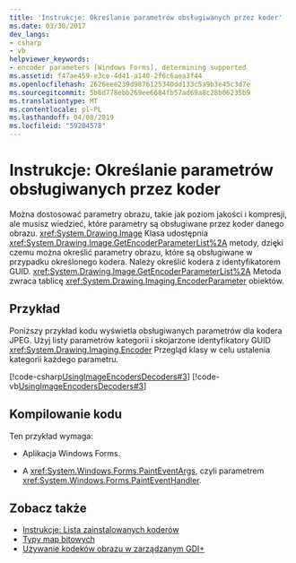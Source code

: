 ```yaml
---
title: 'Instrukcje: Określanie parametrów obsługiwanych przez koder'
ms.date: 03/30/2017
dev_langs:
- csharp
- vb
helpviewer_keywords:
- encoder parameters [Windows Forms], determining supported
ms.assetid: f47ae459-e3ce-4d41-a140-2f6c6aea3f44
ms.openlocfilehash: 2626eee239d9876125340dd133c5a9b3e45c3d7e
ms.sourcegitcommit: 5b6d778ebb269ee6684fb57ad69a8c28b06235b9
ms.translationtype: MT
ms.contentlocale: pl-PL
ms.lasthandoff: 04/08/2019
ms.locfileid: "59204578"
---
```

# <a name="how-to-determine-the-parameters-supported-by-an-encoder"></a>Instrukcje: Określanie parametrów obsługiwanych przez koder
Można dostosować parametry obrazu, takie jak poziom jakości i kompresji, ale musisz wiedzieć, które parametry są obsługiwane przez koder danego obrazu. <xref:System.Drawing.Image> Klasa udostępnia <xref:System.Drawing.Image.GetEncoderParameterList%2A> metody, dzięki czemu można określić parametry obrazu, które są obsługiwane w przypadku określonego kodera. Należy określić kodera z identyfikatorem GUID. <xref:System.Drawing.Image.GetEncoderParameterList%2A> Metoda zwraca tablicę <xref:System.Drawing.Imaging.EncoderParameter> obiektów.  
  
## <a name="example"></a>Przykład  
 Poniższy przykład kodu wyświetla obsługiwanych parametrów dla kodera JPEG. Użyj listy parametrów kategorii i skojarzone identyfikatory GUID <xref:System.Drawing.Imaging.Encoder> Przegląd klasy w celu ustalenia kategorii każdego parametru.  
  
 [!code-csharp[UsingImageEncodersDecoders#3](~/samples/snippets/csharp/VS_Snippets_Winforms/UsingImageEncodersDecoders/CS/Form1.cs#3)]
 [!code-vb[UsingImageEncodersDecoders#3](~/samples/snippets/visualbasic/VS_Snippets_Winforms/UsingImageEncodersDecoders/VB/Form1.vb#3)]  
  
## <a name="compiling-the-code"></a>Kompilowanie kodu  
 Ten przykład wymaga:  
  
-   Aplikacja Windows Forms.  
  
-   A <xref:System.Windows.Forms.PaintEventArgs>, czyli parametrem <xref:System.Windows.Forms.PaintEventHandler>.  
  
## <a name="see-also"></a>Zobacz także

- [Instrukcje: Lista zainstalowanych koderów](how-to-list-installed-encoders.md)
- [Typy map bitowych](types-of-bitmaps.md)
- [Używanie kodeków obrazu w zarządzanym GDI+](using-image-encoders-and-decoders-in-managed-gdi.md)
